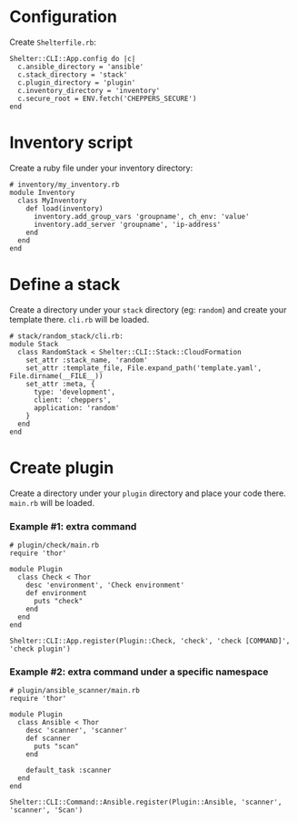 # Configuration

Create `Shelterfile.rb`:

```
Shelter::CLI::App.config do |c|
  c.ansible_directory = 'ansible'
  c.stack_directory = 'stack'
  c.plugin_directory = 'plugin'
  c.inventory_directory = 'inventory'
  c.secure_root = ENV.fetch('CHEPPERS_SECURE')
end
```

# Inventory script

Create a ruby file under your inventory directory:

```
# inventory/my_inventory.rb
module Inventory
  class MyInventory
    def load(inventory)
      inventory.add_group_vars 'groupname', ch_env: 'value'
      inventory.add_server 'groupname', 'ip-address'
    end
  end
end
```

# Define a stack

Create a directory under your `stack` directory (eg: `random`)
and create your template there. `cli.rb` will be loaded.

```
# stack/random_stack/cli.rb:
module Stack
  class RandomStack < Shelter::CLI::Stack::CloudFormation
    set_attr :stack_name, 'random'
    set_attr :template_file, File.expand_path('template.yaml', File.dirname(__FILE__))
    set_attr :meta, {
      type: 'development',
      client: 'cheppers',
      application: 'random'
    }
  end
end
```

# Create plugin

Create a directory under your `plugin` directory and place your code there.
`main.rb` will be loaded.

### Example #1: extra command

```
# plugin/check/main.rb
require 'thor'

module Plugin
  class Check < Thor
    desc 'environment', 'Check environment'
    def environment
      puts "check"
    end
  end
end

Shelter::CLI::App.register(Plugin::Check, 'check', 'check [COMMAND]', 'check plugin')
```

### Example #2: extra command under a specific namespace

```
# plugin/ansible_scanner/main.rb
require 'thor'

module Plugin
  class Ansible < Thor
    desc 'scanner', 'scanner'
    def scanner
      puts "scan"
    end

    default_task :scanner
  end
end

Shelter::CLI::Command::Ansible.register(Plugin::Ansible, 'scanner', 'scanner', 'Scan')
```
